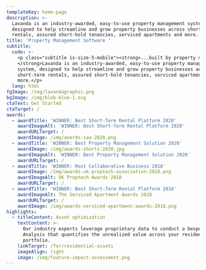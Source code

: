 ```yaml
---
templateKey: home-page
description: >-
  Lavanda is an industry-awarded, easy-to-use property management system,
  designed to help streamline and grow property businesses across short-term
  rentals, assured short-hold tenancies, serviced apartments and more.
title: 'Property Management Software '
subtitle:
  code: >-
    <p class="subtitle is-size-5-mobile"><strong>...built by property managers.
    </strong>Lavanda is an industry-awarded, easy-to-use property management
    system, designed to help streamline and grow property businesses across
    short-term rentals, assured short-hold tenancies, serviced apartments and
    more.</p>
  lang: html
fgImage: /img/lavandagraphic.png
bgImage: /img/blob-blue-1.svg
ctaText: Get Started
ctaTarget: /
awards:
  - awardTitle: 'WINNER: Best Short-Term Rental Platform 2020'
    awardImageAlt: 'WINNER: Best Short-Term Rental Platform 2020'
    awardURLTarget: /
    awardImage: /img/awards-saa-2020.png
  - awardTitle: 'WINNER: Best Property Management Solution 2020'
    awardImage: /img/awards-shortz-2020.jpg
    awardImageAlt: 'WINNER: Best Property Management Solution 2020'
    awardURLTarget: /
  - awardTitle: 'WINNER: Most Collaborative Business 2018'
    awardImage: /img/awards-uk-proptech-association-2018.png
    awardImageAlt: UK Proptech Awards 2018
    awardURLTarget: /
  - awardTitle: 'WINNER: Best Short-Term Rental Platform 2018'
    awardImageAlt: The Serviced Apartment Awards 2018
    awardURLTarget: /
    awardImage: /img/awards-serviced-apartment-awards-2018.png
highlights:
  - titleContent: Asset optimization
    textContent: >-
      Our industry experts leverage proprietary data to conduct a bespoke Impact
      Analysis that quantifies the unrealized value across your residential
      portfolio.
    linkTarget: /for/residential-assets
    imageAlign: right
    image: /img/feature-impact-assessment.png
---
```

